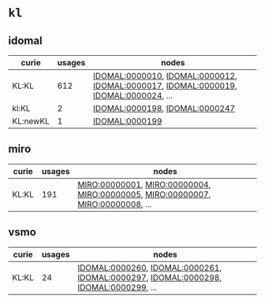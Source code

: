 # `kl`

## idomal

| curie    |   usages | nodes                                                                                                                                                                                                                                                                                                                                    |
|----------|----------|------------------------------------------------------------------------------------------------------------------------------------------------------------------------------------------------------------------------------------------------------------------------------------------------------------------------------------------|
| KL:KL    |      612 | [IDOMAL:0000010](http://purl.obolibrary.org/obo/IDOMAL_0000010), [IDOMAL:0000012](http://purl.obolibrary.org/obo/IDOMAL_0000012), [IDOMAL:0000017](http://purl.obolibrary.org/obo/IDOMAL_0000017), [IDOMAL:0000019](http://purl.obolibrary.org/obo/IDOMAL_0000019), [IDOMAL:0000024](http://purl.obolibrary.org/obo/IDOMAL_0000024), ... |
| kl:KL    |        2 | [IDOMAL:0000198](http://purl.obolibrary.org/obo/IDOMAL_0000198), [IDOMAL:0000247](http://purl.obolibrary.org/obo/IDOMAL_0000247)                                                                                                                                                                                                         |
| KL:newKL |        1 | [IDOMAL:0000199](http://purl.obolibrary.org/obo/IDOMAL_0000199)                                                                                                                                                                                                                                                                          |

## miro

| curie   |   usages | nodes                                                                                                                                                                                                                                                                                                                          |
|---------|----------|--------------------------------------------------------------------------------------------------------------------------------------------------------------------------------------------------------------------------------------------------------------------------------------------------------------------------------|
| KL:KL   |      191 | [MIRO:00000001](http://purl.obolibrary.org/obo/MIRO_00000001), [MIRO:00000004](http://purl.obolibrary.org/obo/MIRO_00000004), [MIRO:00000005](http://purl.obolibrary.org/obo/MIRO_00000005), [MIRO:00000007](http://purl.obolibrary.org/obo/MIRO_00000007), [MIRO:00000008](http://purl.obolibrary.org/obo/MIRO_00000008), ... |

## vsmo

| curie   |   usages | nodes                                                                                                                                                                                                                                                                                                                                    |
|---------|----------|------------------------------------------------------------------------------------------------------------------------------------------------------------------------------------------------------------------------------------------------------------------------------------------------------------------------------------------|
| KL:KL   |       24 | [IDOMAL:0000260](http://purl.obolibrary.org/obo/IDOMAL_0000260), [IDOMAL:0000261](http://purl.obolibrary.org/obo/IDOMAL_0000261), [IDOMAL:0000297](http://purl.obolibrary.org/obo/IDOMAL_0000297), [IDOMAL:0000298](http://purl.obolibrary.org/obo/IDOMAL_0000298), [IDOMAL:0000299](http://purl.obolibrary.org/obo/IDOMAL_0000299), ... |

